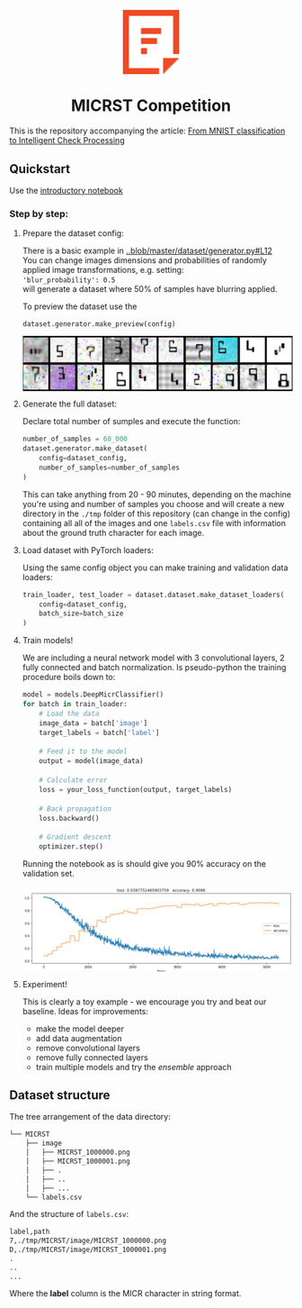 <p align="center"><img src="filestack-logo.svg" align="center" width="100"/></p>
<h1 align="center">MICRST Competition</h1>

This is the repository accompanying the article:
[From MNIST classification to Intelligent Check Processing](http://blog.filestack.com)

## Quickstart

Use the [introductory notebook](./main.ipynb)

### Step by step:

1. Prepare the dataset config:

    There is a basic example in [..blob/master/dataset/generator.py#L12](..blob/master/dataset/generator.py#L12)  
    You can change images dimensions and probabilities of randomly applied image transformations, e.g. setting:  
    `'blur_probability': 0.5`   
    will generate a dataset where 50% of samples have blurring applied.

    To preview the dataset use the

    ```pytohn
    dataset.generator.make_preview(config)
    ```
    <p align="center"><img src="dataset-preview.png" align="center" width="800"/></p>

2. Generate the full dataset:

    Declare total number of sumples and execute the function:

    ```python
    number_of_samples = 60_000
    dataset.generator.make_dataset(
        config=dataset_config,
        number_of_samples=number_of_samples
    )
    ```

    This can take anything from 20 - 90 minutes, depending on the machine you're using and number of samples you choose
    and will create a new directory in the `./tmp` folder of this repository (can change in the config) containing all
    all of the images and one `labels.csv` file with information about the ground truth character for each image.

3. Load dataset with PyTorch loaders:

    Using the same config object you can make training and validation data loaders:

    ```python
    train_loader, test_loader = dataset.dataset.make_dataset_loaders(
        config=dataset_config,
        batch_size=batch_size
    )
    ```

4. Train models!

    We are including a neural network model with 3 convolutional layers, 2 fully connected and batch normalization.
    Is pseudo-python the training procedure boils down to:
    ```python
    model = models.DeepMicrClassifier()
    for batch in train_loader:
        # Load the data
        image_data = batch['image']
        target_labels = batch['label']

        # Feed it to the model
        output = model(image_data)

        # Calculate error
        loss = your_loss_function(output, target_labels)

        # Back propagation
        loss.backward()
        
        # Gradient descent
        optimizer.step()
    ```
    Running the notebook as is should give you 90% accuracy on the validation set.
    <p align="center"><img src="training-metrics.png" align="center" width="800"/></p>

5. Experiment!

    This is clearly a toy example - we encourage you try and beat our baseline. Ideas for improvements:
    - make the model deeper
    - add data augmentation
    - remove convolutional layers
    - remove fully connected layers
    - train multiple models and try the _ensemble_ approach


## Dataset structure


The tree arrangement of the data directory:
```
└── MICRST
    ├── image
    │   ├── MICRST_1000000.png
    │   ├── MICRST_1000001.png
    │   ├── .
    │   ├── ..
    │   ├── ...
    └── labels.csv
```

And the structure of `labels.csv`:
```
label,path
7,./tmp/MICRST/image/MICRST_1000000.png
D,./tmp/MICRST/image/MICRST_1000001.png
.
..
...
```

Where the **label** column is the MICR character in string format.
